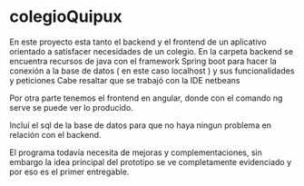 # colegioQuipux

En este proyecto esta tanto el backend y el frontend de un aplicativo orientado a satisfacer necesidades de un colegio.
En la carpeta backend se encuentra recursos de java con el framework Spring boot para hacer la conexión a la base de datos ( en este caso localhost ) y sus funcionalidades y peticiones 
Cabe resaltar que se trabajó con la IDE netbeans

Por otra parte tenemos el frontend en angular, donde con el comando ng serve se puede ver lo producido.

Incluí el sql de la base de datos para que no haya ningun problema en relación con el backend.

El programa todavía necesita de mejoras y complementaciones, sin embargo la idea principal del prototipo se ve completamente evidenciado y por eso es el primer entregable.
